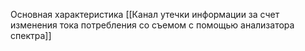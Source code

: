 Основная характеристика [[Канал утечки информации за счет изменения тока потребления со съемом с помощью анализатора спектра]]